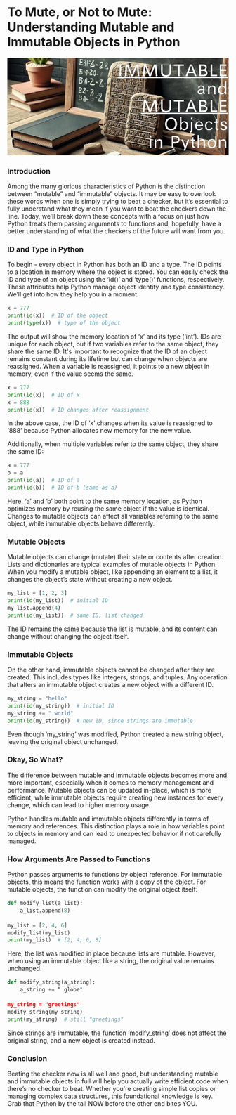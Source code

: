 # To Mute, or Not to Mute: Understanding Mutable and Immutable Objects in Python

![Immutable and Mutable Objects](https://github.com/internashionalist/atlas-higher_level_programming/blob/main/python-everything_is_object/mutable1.jpg)


### Introduction
Among the many glorious characteristics of Python is the distinction between “mutable” and “immutable” objects. It may be easy to overlook these words when one is simply trying to beat a checker, but it’s essential to fully understand what they mean if you want to beat the checkers down the line. Today, we’ll break down these concepts with a focus on just how Python treats them passing arguments to functions and, hopefully, have a better understanding of what the checkers of the future will want from you.


### ID and Type in Python
To begin - every object in Python has both an ID and a type. The ID points to a location in memory where the object is stored. You can easily check the ID and type of an object using the ‘id()’ and ‘type()’ functions, respectively. These attributes help Python manage object identity and type consistency. We’ll get into how they help you in a moment.

```python
x = 777
print(id(x))  # ID of the object
print(type(x))  # type of the object
```

The output will show the memory location of ‘x’ and its type (‘int’). IDs are unique for each object, but if two variables refer to the same object, they share the same ID. It's important to recognize that the ID of an object remains constant during its lifetime but can change when objects are reassigned. When a variable is reassigned, it points to a new object in memory, even if the value seems the same.

```python
x = 777
print(id(x))  # ID of x
x = 888
print(id(x))  # ID changes after reassignment
```

In the above case, the ID of ‘x’ changes when its value is reassigned to ‘888’ because Python allocates new memory for the new value.

Additionally, when multiple variables refer to the same object, they share the same ID:

```python
a = 777
b = a
print(id(a))  # ID of a
print(id(b))  # ID of b (same as a)
```

Here, ‘a’ and ‘b’ both point to the same memory location, as Python optimizes memory by reusing the same object if the value is identical. Changes to mutable objects can affect all variables referring to the same object, while immutable objects behave differently.


### Mutable Objects
Mutable objects can change (mutate) their state or contents after creation. Lists and dictionaries are typical examples of mutable objects in Python. When you modify a mutable object, like appending an element to a list, it changes the object’s state without creating a new object. 

```python
my_list = [1, 2, 3]
print(id(my_list))  # initial ID
my_list.append(4)
print(id(my_list))  # same ID, list changed
```

The ID remains the same because the list is mutable, and its content can change without changing the object itself.


### Immutable Objects
On the other hand, immutable objects cannot be changed after they are created. This includes types like integers, strings, and tuples. Any operation that alters an immutable object creates a new object with a different ID.

```python
my_string = "hello"
print(id(my_string))  # initial ID
my_string += " world"
print(id(my_string))  # new ID, since strings are immutable
```

Even though ‘my_string’ was modified, Python created a new string object, leaving the original object unchanged.

### Okay, So What?
The difference between mutable and immutable objects becomes more and more important, especially when it comes to memory management and performance. Mutable objects can be updated in-place, which is more efficient, while immutable objects require creating new instances for every change, which can lead to higher memory usage.

Python handles mutable and immutable objects differently in terms of memory and references. This distinction plays a role in how variables point to objects in memory and can lead to unexpected behavior if not carefully managed.

### How Arguments Are Passed to Functions
Python passes arguments to functions by object reference. For immutable objects, this means the function works with a copy of the object. For mutable objects, the function can modify the original object itself:

```python
def modify_list(a_list):
    a_list.append(8)

my_list = [2, 4, 6]
modify_list(my_list)
print(my_list)  # [2, 4, 6, 8]
```

Here, the list was modified in place because lists are mutable. However, when using an immutable object like a string, the original value remains unchanged.

```python
def modify_string(a_string):
    a_string += “ globe"

my_string = "greetings"
modify_string(my_string)
print(my_string)  # still "greetings"
```

Since strings are immutable, the function ‘modify_string’ does not affect the original string, and a new object is created instead.


### Conclusion
Beating the checker now is all well and good, but understanding mutable and immutable objects in full will help you actually write efficient code when there’s no checker to beat. Whether you're creating simple list copies or managing complex data structures, this foundational knowledge is key. Grab that Python by the tail NOW before the other end bites YOU.
